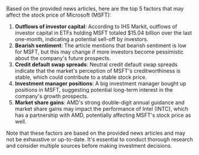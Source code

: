 Based on the provided news articles, here are the top 5 factors that may affect the stock price of Microsoft (MSFT):

1. **Outflows of investor capital**: According to IHS Markit, outflows of investor capital in ETFs holding MSFT totaled $15.04 billion over the last one-month, indicating a potential sell-off by investors.
2. **Bearish sentiment**: The article mentions that bearish sentiment is low for MSFT, but this may change if more investors become pessimistic about the company's future prospects.
3. **Credit default swap spreads**: Neutral credit default swap spreads indicate that the market's perception of MSFT's creditworthiness is stable, which could contribute to a stable stock price.
4. **Investment manager positions**: A big investment manager bought up positions in MSFT, suggesting potential long-term interest in the company's growth prospects.
5. **Market share gains**: AMD's strong double-digit annual guidance and market share gains may impact the performance of Intel (INTC), which has a partnership with AMD, potentially affecting MSFT's stock price as well.

Note that these factors are based on the provided news articles and may not be exhaustive or up-to-date. It's essential to conduct thorough research and consider multiple sources before making investment decisions.